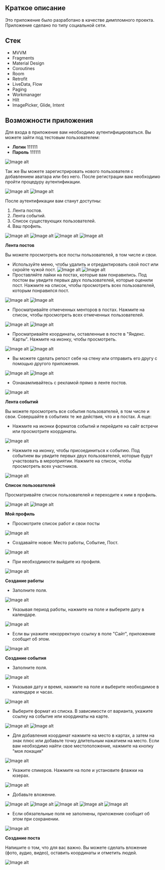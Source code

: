 ﻿## Краткое описание

Это приложение было разработано в качестве димпломного проекта. Приложение сделано по типу социальной сети.

## Стек
* MVVM
* Fragments
* Material Design
* Coroutines
* Room
* Retrofit
* LiveData, Flow
* Paging
* Workmanager
* Hilt
* ImagePicker, Glide, Intent

## Возможности приложения
Для входа в приложение вам необходимо аутентифицироваться. Вы можете зайти под тестовым пользователем:

* __Логин__ 111111
* __Пароль__ 111111

![Image alt](https://github.com/EvgeniiEY/DiplomaYEE/blob/main/screenshots/signIn.jpg)

 Так же Вы можете зарегистрировать нового пользователя с добавлением аватара или без него. После регистрации вам необходимо пройти процедуру аутентификации.

 ![Image alt](https://github.com/EvgeniiEY/DiplomaYEE/blob/main/screenshots/transitionToRegistration.png)
 ![Image alt](https://github.com/EvgeniiEY/DiplomaYEE/blob/main/screenshots/signUp.jpg)


 После аутентификации вам станут доступны: 
 1. Лента постов.
 2. Лента событий.
 3. Список существующих пользователей.
 4. Ваш профиль.

 ![Image alt](https://github.com/EvgeniiEY/DiplomaYEE/blob/main/screenshots/posts.jpg)
 ![Image alt](https://github.com/EvgeniiEY/DiplomaYEE/blob/main/screenshots/events.jpg)
 ![Image alt](https://github.com/EvgeniiEY/DiplomaYEE/blob/main/screenshots/users.jpg)
 ![Image alt](https://github.com/EvgeniiEY/DiplomaYEE/blob/main/screenshots/myProfile.jpg)

__Лента постов__

Вы можете просмотреть все посты пользователей, в том числе и свои. 
 - Используйте меню, чтобы удалить и отредактировать свой пост или скройте чужой пост.
![Image alt](https://github.com/EvgeniiEY/DiplomaYEE/blob/main/screenshots/myMenuPost.jpg)
![Image alt](https://github.com/EvgeniiEY/DiplomaYEE/blob/main/screenshots/ownerMenuPost.jpg)
 - Проставляйте лайки на постах, которые вам понравились. Под постом вы увидите первых двух пользователей, которые оценили пост. Нажмите на список, чтобы просмотреть всех пользователей, которым понравился пост.

 ![Image alt](https://github.com/EvgeniiEY/DiplomaYEE/blob/main/screenshots/likePost.jpg)
 ![Image alt](https://github.com/EvgeniiEY/DiplomaYEE/blob/main/screenshots/listLike.jpg)
 - Просматривайте отмеченных менторов в постах. Нажмите на список, чтобы просмотреть всех отмеченных пользователей.

 ![Image alt](https://github.com/EvgeniiEY/DiplomaYEE/blob/main/screenshots/mentors.jpg)
 ![Image alt](https://github.com/EvgeniiEY/DiplomaYEE/blob/main/screenshots/listMentors.jpg)
 - Просматривайте координаты, оставленные в посте в "Яндекс. Карты". Нажмите на иконку, чтобы просмотреть.

 ![Image alt](https://github.com/EvgeniiEY/DiplomaYEE/blob/main/screenshots/CoordPost.jpg)
 ![Image alt](https://github.com/EvgeniiEY/DiplomaYEE/blob/main/screenshots/mapPost.jpg)

 - Вы можете сделать репост себе на стену или отправить его другу с помощью другого приложения.

 ![Image alt](https://github.com/EvgeniiEY/DiplomaYEE/blob/main/screenshots/repostAndShare.jpg)
 ![Image alt](https://github.com/EvgeniiEY/DiplomaYEE/blob/main/screenshots/share.jpg)
 - Ознакамливайтесь с рекламой прямо в ленте постов.

 ![Image alt](https://github.com/EvgeniiEY/DiplomaYEE/blob/main/screenshots/ad.jpg)

 __Лента событий__

 Вы можете просмотреть все события пользователей, в том числе и свои. Совершайте в событиях те же действия, что и в постах. А еще:
 - Нажмите на иконки форматов событий и перейдите на сайт встречи или просмотрите координаты.

 ![Image alt](https://github.com/EvgeniiEY/DiplomaYEE/blob/main/screenshots/coordAndWebEvent.jpg)
 - Нажмите на иконку, чтобы присоединиться к событию. Под событием вы увидите первых двух пользователей, которые будут участвовать в мероприятии. Нажмите на список, чтобы просмотреть всех участников.

 ![Image alt](https://github.com/EvgeniiEY/DiplomaYEE/blob/main/screenshots/joinEvent.jpg)
 
 __Список пользователей__

Просматривайте список пользователей и переходите к ним в профиль.

![Image alt](https://github.com/EvgeniiEY/DiplomaYEE/blob/main/screenshots/users.jpg)
![Image alt](https://github.com/EvgeniiEY/DiplomaYEE/blob/main/screenshots/userProfile.jpg)

__Мой профиль__

- Просмотрите список работ и свои посты

![Image alt](https://github.com/EvgeniiEY/DiplomaYEE/blob/main/screenshots/profileSections.jpg)
- Создавайте новое: Место работы, Событие, Пост.

![Image alt](https://github.com/EvgeniiEY/DiplomaYEE/blob/main/screenshots/new.jpg)
- При необходимости выйдите из профиля.

![Image alt](https://github.com/EvgeniiEY/DiplomaYEE/blob/main/screenshots/exit.jpg)

__Создание работы__

- Заполните поля.

![Image alt](https://github.com/EvgeniiEY/DiplomaYEE/blob/main/screenshots/newJob.jpg)
- Указывая период работы, нажмите на поле и выберите дату в календаре.

![Image alt](https://github.com/EvgeniiEY/DiplomaYEE/blob/main/screenshots/calendar.jpg)
- Если вы укажите некорректную ссылку в поле "Сайт", приложение сообщит об этом.

![Image alt](https://github.com/EvgeniiEY/DiplomaYEE/blob/main/screenshots/linkErrorJob.jpg)

__Создание события__

- Заполните поля.

![Image alt](https://github.com/EvgeniiEY/DiplomaYEE/blob/main/screenshots/newEvent.jpg)
- Указывая дату и время, нажмите на поле и выберите необходимое в календаре и часах.

![Image alt](https://github.com/EvgeniiEY/DiplomaYEE/blob/main/screenshots/time.jpg)
- Выберите формат из списка. В зависимости от варианта, укажите ссылку на событие или координаты на карте.

![Image alt](https://github.com/EvgeniiEY/DiplomaYEE/blob/main/screenshots/formatEvent.jpg)
![Image alt](https://github.com/EvgeniiEY/DiplomaYEE/blob/main/screenshots/coordEvent.jpg)
- Для добавления координат нажмите на место в картах, а затем на знак плюс или добавьте точку длительным нажатием на место. Если вам необходимо найти свое местоположение, нажмите на кнопку "моя локация"

![Image alt](https://github.com/EvgeniiEY/DiplomaYEE/blob/main/screenshots/mapAddPlace.jpg)
- Укажите спикеров. Нажмите на поле и установите флажки на юзерах.

![Image alt](https://github.com/EvgeniiEY/DiplomaYEE/blob/main/screenshots/listSpeakers.jpg)
- Добавьте вложение.

![Image alt](https://github.com/EvgeniiEY/DiplomaYEE/blob/main/screenshots/attachmentChooser.jpg)
![Image alt](https://github.com/EvgeniiEY/DiplomaYEE/blob/main/screenshots/imageChooser.jpg)
![Image alt](https://github.com/EvgeniiEY/DiplomaYEE/blob/main/screenshots/videoChooser.jpg)
![Image alt](https://github.com/EvgeniiEY/DiplomaYEE/blob/main/screenshots/attachmentVideo.jpg)
![Image alt](https://github.com/EvgeniiEY/DiplomaYEE/blob/main/screenshots/attachmentAudio.jpg)
- Если обязательные поля не заполнены, приложение сообщит об этом при сохранении.

![Image alt](https://github.com/EvgeniiEY/DiplomaYEE/blob/main/screenshots/errorEvent.jpg)

__Создание поста__

Напишите о том, что для вас важно. Вы можете сделать вложение (фото, аудио, видео), оставить координаты и отметить людей.

![Image alt](https://github.com/EvgeniiEY/DiplomaYEE/blob/main/screenshots/newPost.jpg)



